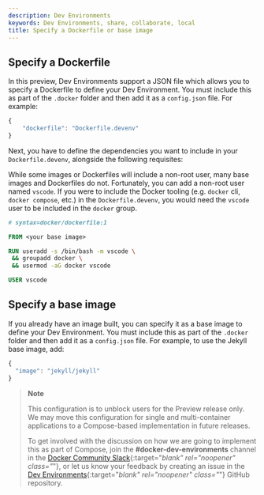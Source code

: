 ```yaml
---
description: Dev Environments
keywords: Dev Environments, share, collaborate, local
title: Specify a Dockerfile or base image
---
```


## Specify a Dockerfile 

In this preview, Dev Environments support a JSON file which allows you to specify a Dockerfile to define your Dev Environment. You must include this as part of the `.docker` folder and then add it as a `config.json` file. For example:

```jsx
{
    "dockerfile": "Dockerfile.devenv"
}
```

Next, you have to define the dependencies you want to include in your `Dockerfile.devenv`, alongside the following requisites:

While some images or Dockerfiles will include a non-root user, many base images and Dockerfiles do not. Fortunately, you can add a non-root user named `vscode`. If you were to include the Docker tooling (e.g. `docker` cli, `docker compose`, etc.) in the `Dockerfile.devenv`, you would need the `vscode` user to be included in the `docker` group.

```dockerfile
# syntax=docker/dockerfile:1

FROM <your base image>

RUN useradd -s /bin/bash -m vscode \
 && groupadd docker \
 && usermod -aG docker vscode

USER vscode
```

## Specify a base image

If you already have an image built, you can specify it as a base image to define your Dev Environment. You must include this as part of the `.docker` folder and then add it as a `config.json` file. For example, to use the Jekyll base image, add:

```jsx
{
  "image": "jekyll/jekyll"
}
```

> **Note**
>
> This configuration is to unblock users for the Preview release only. We may move this configuration for single and multi-container applications to a Compose-based implementation in future releases.
>
> To get involved with the discussion on how we are going to implement this as part of Compose, join the **#docker-dev-environments** channel in the [Docker Community Slack](https://dockercommunity.slack.com/messages){:target="_blank" rel="noopener" class="_"}, or let us know your feedback by creating an issue in the [Dev Environments](https://github.com/docker/dev-environments/issues){:target="_blank" rel="noopener" class="_"} GitHub repository.
